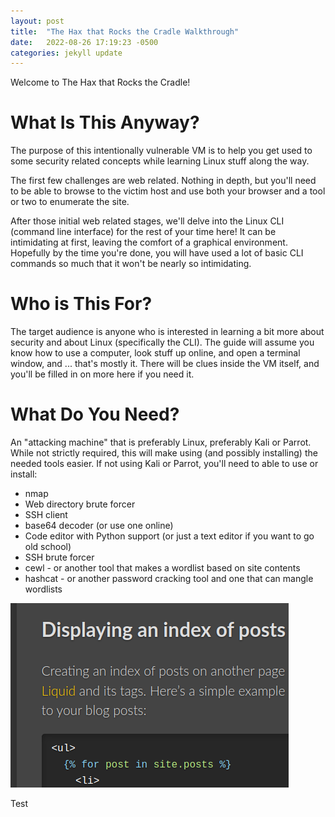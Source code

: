 ```yaml
---
layout: post
title:  "The Hax that Rocks the Cradle Walkthrough"
date:   2022-08-26 17:19:23 -0500
categories: jekyll update
---
```


Welcome to The Hax that Rocks the Cradle!

# What Is This Anyway?
The purpose of this intentionally vulnerable VM is to help you get used to some security related concepts while learning Linux stuff along the way.

The first few challenges are web related. Nothing in depth, but you'll need to be able to browse to the victim host and use both your browser and a tool or two to enumerate the site.

After those initial web related stages, we'll delve into the Linux CLI (command line interface) for the rest of your time here! It can be intimidating at first, leaving the comfort of a graphical environment. Hopefully by the time you're done, you will have used a lot of basic CLI commands so much that it won't be nearly so intimidating.

# Who is This For?
The target audience is anyone who is interested in learning a bit more about security and about Linux (specifically the CLI).
The guide will assume you know how to use a computer, look stuff up online, and open a terminal window, and ... that's mostly it. There will be clues inside the VM itself, and you'll be filled in on more here if you need it.

# What Do You Need?
An "attacking machine" that is preferably Linux, preferably Kali or Parrot. While not strictly required, this will make using (and possibly installing) the needed tools easier.
If not using Kali or Parrot, you'll need to able to use or install:
- nmap
- Web directory brute forcer
- SSH client
- base64 decoder (or use one online)
- Code editor with Python support (or just a text editor if you want to go old school)
- SSH brute forcer
- cewl - or another tool that makes a wordlist based on site contents
- hashcat - or another password cracking tool and one that can mangle wordlists

![screen](/images/testscreen.png)

Test